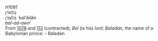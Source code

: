 <body>
  <p>H1081<br>  בּלאדן  <br> בַּלאֲדָן  ‎  bal‘ădân  <br><i>bal-ad-awn‘ </i><br>From <a href="h1078.htm">1078</a> and <a href="h0113.htm">113</a> (contracted); <i>Bel</i> (is his) <i>lord</i>; <i>Baladan</i>, the name of a Babylonian prince: - Baladan.<br></p>
 </body>